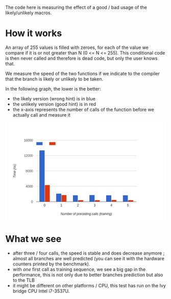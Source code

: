 The code here is measuring the effect of a good / bad usage of the likely/unlikely macros. 


How it works
============
An array of 255 values is filled with zeroes, for each of the value we compare if it is or not greater than N (0 <= N <= 255). This conditional code is then never called and therefore is dead code, but only the user knows that.

We measure the speed of the two functions if we indicate to the compiler that the branch is likely or unlikely to be taken. 

In the following graph, the lower is the better:
 - the likely version (wrong hint) is in blue
 - the unlikely version (good hint) is in red
 - the x-axis represents the number of calls of the function before we actually call and measure it

![likely/unlikely usage](./results.png)


What we see
===========
- after three / four calls, the speed is stable and does decrease anymore ; almost all branches are well predicted (you can see it with the hardware counters printed by the benchmark).
- with *one* first call as training sequence, we see a big gap in the performance, this is not only due to better branches prediction but also to the TLB
- it might be different on other platforms / CPU, this test has run on the Ivy bridge CPU Intel i7-3537U.


